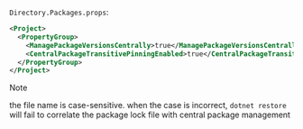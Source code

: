 `Directory.Packages.props`:
```xml
<Project>
  <PropertyGroup>
    <ManagePackageVersionsCentrally>true</ManagePackageVersionsCentrally>
    <CentralPackageTransitivePinningEnabled>true</CentralPackageTransitivePinningEnabled>
  </PropertyGroup>
</Project>
```

>[!NOTE]
> the file name is case-sensitive. 
> when the case is incorrect, `dotnet restore` will fail to correlate the package lock file with central package management
